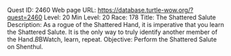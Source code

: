 Quest ID: 2460
Web page URL: https://database.turtle-wow.org/?quest=2460
Level: 20
Min Level: 20
Race: 178
Title: The Shattered Salute
Description: As a rogue of the Shattered Hand, it is imperative that you learn the Shattered Salute. It is the only way to truly identify another member of the Hand.$B$BWatch, learn, repeat.
Objective: Perform the Shattered Salute on Shenthul.
